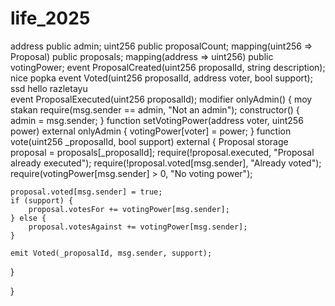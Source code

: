   # life_2025 
address public admin;
uint256 public proposalCount;
mapping(uint256 => Proposal) public proposals;
mapping(address => uint256) public votingPower; 
event ProposalCreated(uint256 proposalId, string description);
nice popka
event Voted(uint256 proposalId, address voter, bool support); 
ssd
hello 
razletayu  
event ProposalExecuted(uint256 proposalId); 
modifier onlyAdmin() { 
moy stakan
    require(msg.sender == admin, "Not an admin");
constructor() {
    admin = msg.sender;
}
function setVotingPower(address voter, uint256 power) external onlyAdmin {
    votingPower[voter] = power;
}
function vote(uint256 _proposalId, bool support) external {
    Proposal storage proposal = proposals[_proposalId];
    require(!proposal.executed, "Proposal already executed");
    require(!proposal.voted[msg.sender], "Already voted");
    require(votingPower[msg.sender] > 0, "No voting power");
    
    proposal.voted[msg.sender] = true;
    if (support) {
        proposal.votesFor += votingPower[msg.sender];
    } else {
        proposal.votesAgainst += votingPower[msg.sender];
    }
    
    emit Voted(_proposalId, msg.sender, support);
}

}

